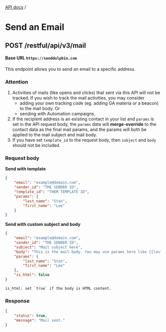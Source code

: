 [API docs](.) /

# Send an Email

## **POST** /restful/api/v3/mail

#### Base URL `https://senddolphin.com`

This endpoint allows you to send an email to a specific address.

### Attention

1. Activities of mails (like opens and clicks) that sent via this API will not be tracked. If you wish to track the mail activities, you may consider
    * adding your own tracking code (eg. adding GA materia or a beacon) to the mail body. Or
    * sending with Automation campaigns.
2. If the recipient address is an existing contact in your list and `params` is set in the API request body, the `params` data will **merge-override** to the contact data as the final mail params, and the params will both be applied to the mail subject and mail body. 
3. If you have set `template_id` to the request body, then `subject` and `body` should not be included.


### Request body

**Send with template**
```json
{
    "email": "example@domain.com",
    "sender_id": "THE SENDER ID",
    "template_id": "THEM TEMPLATE ID",
    "params": {
        "last_name": "Stan",
        "first_name": "Lee"
    }
}
```

**Send with custom subject and body**
```json
{
    "email": "example@domain.com",
    "sender_id": "THE SENDER ID",
    "subject": "Mail subject here",
    "body": "This is the mail body. You may use params here like {{last_name}}.",
    "params": {
        "last_name": "Stan",
        "first_name": "Lee"
    },
    "is_html": false
}
```

```
is_html: set `true` if the body is HTML content.
```

### Response

```json
{
    "status": true,
    "message": "Mail sent."
}
```


